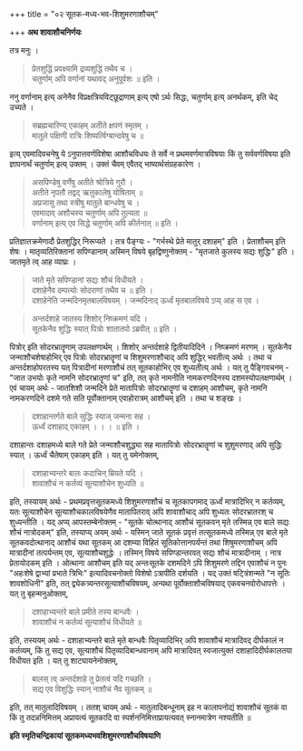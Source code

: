 +++
title = "०२ सूतक-मध्य-भव-शिशुमरणाशौचम्"

+++
**अथ शावाशौचनिर्णयः**

तत्र मनुः ।

> प्रेतशुद्धिं प्रवक्ष्यामि द्रव्यशुद्धिं तथैव च ।  
> चतुर्णाम् अपि वर्णानां यथावद् अनुपूर्वशः ॥ इति ।

ननु वर्णानाम् इत्य् अनेनैव विप्रक्षत्रियविट्छूद्राणाम् इत्य् एषो ऽर्थः सिद्धः, चतुर्णाम् इत्य् अनर्थकम्, इति चेद् उच्यते ।

> सब्रह्मचारिण्य् एकाहम् अतीते क्षपणं स्मृतम् ।  
> मातुले पक्षिणी रात्रिः शिष्यर्त्विग्बान्दवेषु च ॥

इत्य् एवमादिवचनेषु ये ऽनुपात्तवर्णविशेषा आशौचविधयः ते सर्वे न प्रथमवर्णमात्रविषयाः किं तु सर्ववर्णविषया इति ज्ञापनार्थं चतुर्णाम् इत्य् उक्तम् । उक्तं चैवम् एवैतद् भाष्यार्थसंग्रहकारेण ।

> असपिण्डेषु वर्णेषु अतीते श्रोत्रिये गुरौ ।  
> अतीते नृपतौ तद्वद् ऋतुकालेषु योषिताम् ॥  
> अप्रजासु तथा स्त्रीषु मातुले बान्धवेषु च ।  
> एवमादाव् अशौचस्य चतुर्णाम् अपि तुल्यता ॥  
> वर्णानाम् इत्य् एव सिद्धे चतुर्णाम् अपि कीर्तनात् ॥ इति ।

प्रतिज्ञातक्रमेणादौ प्रेतशुद्धिर् निरूप्यते । तत्र पैङ्ग्यः -  "गर्भस्थे प्रेते मातुर् दशाहम्" इति । प्रेताशौचम् इति शेषः । मातृव्यतिरिक्तानां सपिण्डानाम् अस्मिन् विषये बृहद्विष्णुनोक्तम् -  "मृतजाते कुलस्य सद्यः शुद्धिः" इति । जातमृते त्व् आह व्याघ्रः ।

> जाते मृते सपिण्डानां सद्यः शौचं विधीयते ।  
> दशाहेनैव दम्पत्योः सोदराणां तथैव च ॥ इति । \
दशाहेनेति जन्मदिनमृतबालविषयम् । जन्मदिनाद् ऊर्ध्वं मृतबालविषये ऽप्य् आह स एव ।

> अन्तर्दशाहे जातस्य शिशोर् निष्क्रमणं यदि ।  
> सूतकेनैव शुद्धिः स्यात् पित्रोः शातातपो ऽब्रवीत् ॥ इति ।

पित्रोर् इति सोदरभ्रातॄणाम् उपलक्षणार्थम् । शिशोर् अन्तर्दशाहे द्वितीयादिदिने । निष्क्रमणं मरणम् । सूतकेनैव जन्माशौचशेषाहोभिर् एव पित्रोः सोदरभ्रातॄणां च शिशुमरणाशौचाद् अपि शुद्धिर् भवतीत्य् अर्थः । तथा च अन्तर्दशाहोपरतस्य यत् पित्रादीनां मरणाशौचं तत् सूतकाहोभिर् एव शुध्यतीत्य् अर्थः । यत् तु पैङ्गिवचनम् -  "जात उभयोः कृते नामनि सोदरभ्रातॄणां च" इति, तत् कृते नामनीति नामकरणदिनस्य दशमस्योपलक्षणार्थम् । एवं चायम् अर्थः -  जातशिशौ जन्मदिने प्रेते मातापित्रोः सोदरभ्रातॄणां च दशाहम् आशौचम्, कृते नामनि नामकरणदिने दशमे गते सति पूर्वोक्तानाम् एवाहोरात्रम् आशौचम् इति । तथा च शङ्खः ।

> दशाहान्तर्गते बाले सुद्धिः स्याज् जन्मना सह ।  
> ऊर्ध्वं दशाहाद् एकाहम् । । । ॥ इति ।

दशाहान्तः दशाहमध्ये बाले गते प्रेते जन्माशौचशुद्ध्या सह मातापित्रोः सोदरभ्रातॄणां च शुशुमरणाद् अपि सुद्धिः स्यात् । ऊर्ध्वं चैतेषाम् एकाहम् इति । यत् तु यमेनोक्तम्,

> दशाहाभ्यन्तरे बालः कदाचिन् म्रियते यदि ।  
> शावाशौचं न कर्तव्यं सूत्याशौचेन शुध्यति ॥

इति, तस्यायम् अर्थः -  प्रथमप्रवृत्तसूतकमध्ये शिशुमरणाशौचं च सूतकापगमाद् ऊर्ध्वं मात्रादिभिर् न कर्तव्यम्, यतः सूत्याशौचेन सूत्याशौचकालविषयेणैव मातापितराव् अपि शावाशौचाद् अपि शुध्यतः सोदरभ्रातरश् च शुध्यन्तीति । यद् अप्य् आपस्तम्बेनोक्तम् -  "सूतके चोत्थानाद् आशौचं सूतकवन् मृते तस्मिन्न् एव बाले सद्यः शौचं नात्रोदकम्" इति, तस्याप्य् अयम् अर्थः -  यस्मिन् जाते सूतकं प्रवृत्तं तत्सूतकमध्ये तस्मिन्न् एव बाले मृते सूतकवदोत्थानाद् आशौचं यथा सूतकम् आ दशम्या विहितं सूतिकोत्तानपर्यन्तं तथा शिषुमरणाशौचम् अपि मात्रादीनां तत्पर्यन्तम् एव, सूत्याशौचशुद्धेः । तस्मिन् विषये सपिण्डान्तरवत् सद्यः शौचं मात्रादीनाम् । नात्र प्रेतायोदकम् इति । ओत्थाना आशौचम् इति यद् अन्तःसूतके दशमदिने ऽपि शिशुमरणे तद्दिन एवाशौचं न पुनः "अहःशेषे द्वाभ्यां प्रभाते त्रिभिः" इत्यादिवचनोक्तो विशेषो ऽत्रापीति दर्शयति । यद् उक्तं षट्त्रिंशन्मते "न सूतिः शावशोधिनी" इति, तत् द्व्येकत्र्यन्तरसूत्याशौचविषयम्, अन्यथा पूर्वोक्ताशौचविषयाद् एकवचनवोरोधापत्तेः । यत् तु बृहन्मनुओक्तम्,

> दशाहाभ्यन्तरे बाले प्रमीते तस्य बान्धवैः ।  
> शावाशौचं न कर्तव्यं सूत्याशौचं विधीयते ॥

इति, तस्ययम् अर्थः -  दशाहाभ्यन्तरे बाले मृते बान्धवैः पितृव्यादिभिर् अपि शावाशौचं मात्रादिवद् दीर्घकालं न कर्तव्यम्, किं तु सद्य एव, सूत्याशौचं पितृव्यादिबान्धवानाम् अपि मात्रादिवत् स्वजात्युक्तं दशाहादिदीर्घकालतया विधीयत इति । यत् तु शाट्यायनेनोक्तम्,

> बालस् त्व् अन्तर्दशाहे तु प्रेतत्वं यदि गच्छति ।  
> सद्य एव विशुद्धिः स्यान् नाशौचं नैव सूतकम् ॥

इति, तत् मातुलादिविषयम् । ततश् चायम् अर्थः -  मातुलादिबन्धूनाम् इह न कालापनोद्यं शावाशौचं सूतकं वा किं तु तदन्ननिमित्तम् अप्रायत्यं सूतकादि वा स्पर्शननिमित्ताप्रायत्यवत् स्नानमात्रेण नश्यतीति ॥

**इति स्मृतिचन्द्रिकायां सूतकमध्यभवशिशुमरणाशौचविषयाणि**
